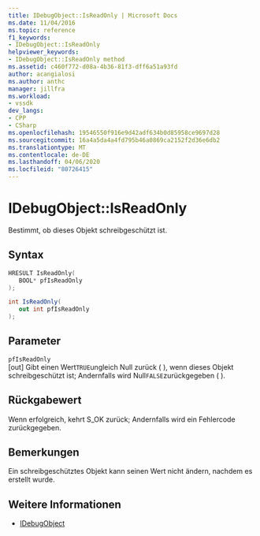 ```yaml
---
title: IDebugObject::IsReadOnly | Microsoft Docs
ms.date: 11/04/2016
ms.topic: reference
f1_keywords:
- IDebugObject::IsReadOnly
helpviewer_keywords:
- IDebugObject::IsReadOnly method
ms.assetid: c460f772-d08a-4b36-81f3-dff6a51a93fd
author: acangialosi
ms.author: anthc
manager: jillfra
ms.workload:
- vssdk
dev_langs:
- CPP
- CSharp
ms.openlocfilehash: 19546550f916e9d42adf634b0d85958ce9697d28
ms.sourcegitcommit: 16a4a5da4a4fd795b46a0869ca2152f2d36e6db2
ms.translationtype: MT
ms.contentlocale: de-DE
ms.lasthandoff: 04/06/2020
ms.locfileid: "80726415"
---
```

# <a name="idebugobjectisreadonly"></a>IDebugObject::IsReadOnly
Bestimmt, ob dieses Objekt schreibgeschützt ist.

## <a name="syntax"></a>Syntax

```cpp
HRESULT IsReadOnly( 
   BOOL* pfIsReadOnly
);
```

```csharp
int IsReadOnly(
   out int pfIsReadOnly
);
```

## <a name="parameters"></a>Parameter
`pfIsReadOnly`\
[out] Gibt einen Wert`TRUE`ungleich Null zurück ( ), wenn dieses Objekt schreibgeschützt ist; Andernfalls wird Null`FALSE`zurückgegeben ( ).

## <a name="return-value"></a>Rückgabewert
 Wenn erfolgreich, kehrt S_OK zurück; Andernfalls wird ein Fehlercode zurückgegeben.

## <a name="remarks"></a>Bemerkungen
 Ein schreibgeschütztes Objekt kann seinen Wert nicht ändern, nachdem es erstellt wurde.

## <a name="see-also"></a>Weitere Informationen
- [IDebugObject](../../../extensibility/debugger/reference/idebugobject.md)
